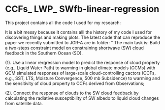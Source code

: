 # CCFs_ LWP_ SWfb-linear-regression 

This project contains all the code I used for my research:

It is a bit messy because it contains alll the history of my code I used for discovering things and making plots. The latest code that can reproduce the paper we recently submitted to JGR-A are in folder: "
The main task is: Build a two-steps constraint model on constraining shortwave (SW) cloud feedback in the Southern Ocean (SO). 

(1). Use a linear rergression model to predict the response of cloud property (e.g., Liquid Water Path) to warming in global climate models (GCMs) with GCM simulated responses of large-scale cloud-controlling cactors (CCFs, e.g., SST, LTS, Moisture Convergence, 500 mb Subsidence) to warming and the sensitivity of cloud property to CCFs derived from Observations;  

(2). Connect the response of clouds to the SW cloud feedback by calculating the radiative susceptibility of SW albedo to liquid cloud changes from satellite data.
